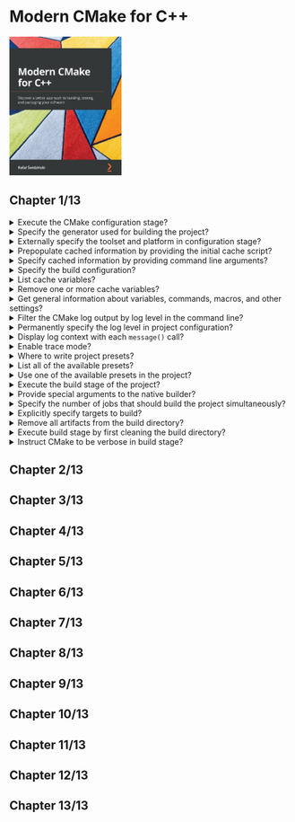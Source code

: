 # Modern CMake for C++
<img alt="9781801070058" src="../covers/9781801070058.jpg" width="200"/>

## Chapter 1/13

<details>
<summary>Execute the CMake configuration stage?</summary>

> ```sh
> cmake -S ./project -B ./build
> ``````

> Origin: 1

> References:
---
</details>

<details>
<summary>Specify the generator used for building the project?</summary>

> Selecting and configuring a generator decides which build tool from our system will be used for building.
> This can be overridden by the `CMAKE_GENERATOR` environment variable or by specifying the generator directly on the command line.
>
> ```sh
> cmake -G <generator-name> <path-to-source>
> ``````

> Origin: 1

> References:
---
</details>

<details>
<summary>Externally specify the toolset and platform in configuration stage?</summary>

> Some generators (such as Visual Studio) support a more in-depth specification of a toolset (compiler) and platform (compiler or SDK).
> Additionally, these have respective environment variables that override the default values: `CMAKE_GENERATOR_TOOLSET` and `CMAKE_GENERATOR_PLATFORM`.
>
> ```sh
> cmake -G <generator-name> -T <toolset-spec> -A <platform-name> <path-to-source>
> ``````

> Origin: 1

> References:
---
</details>

<details>
<summary>Prepopulate cached information by providing the initial cache script?</summary>

> We can provide a path to the CMake script, which (only) contains a list of `set()` commands to specify variables that will be used to initialize an empty build tree.
>
> ```sh
> cmake -C <initial-cache-script> <path-to-source>
> ``````

> Origin: 1

> References:
---
</details>

<details>
<summary>Specify cached information by providing command line arguments?</summary>

> The initialization and modification of existing cache variables can be done in command line, as follows:
>
> ```sh
> cmake -D <var>[:<type>]=<value> <path-to-source>
> ``````
>
> The `:<type>` section is optional (it is used by GUIs); you can use `BOOL`, `FILEPATH`, `PATH`, `STRING`, or `INTERNAL`.
>
> If you omit the type, it will be set to the type of an already existing variable; otherwise, it will be set to `UNINITIALIZED`.

> Origin: 1

> References:
---
</details>

<details>
<summary>Specify the build configuration?</summary>

> For single-configuration generators (such as Make and Ninja), you'll need to specify it during the configuration phase with the `CMAKE_BUILD_TYPE` variable and generate a separate build tree for each type of config:
>
> * `Debug`
> * `Release`
> * `MinSizeRel`
> * `RelWithDebInfo`
>
> ```sh
> cmake -S . -B build -D CMAKE_BUILD_TYPE=Release
> ``````
>
> Custom variables that are added manually with the `-D` option won't be visible in cache variables list unless you specify one of the supported types.

> Origin: 1

> References:
---
</details>

<details>
<summary>List cache variables?</summary>

> ```sh
> cmake -L[A][H] <path-to-source>
> ``````
>
> Such a list will contain cache variables that aren't marked as `ADVANCED`.
> We can change that by adding the `A` modifier.
>
> To print help messages with variables, add the `H` modifier.
>
> Custom variables that are added manually with the `-D` option won't be visible unless you specify one of the supported types.

> Origin: 1

> References:
---
</details>

<details>
<summary>Remove one or more cache variables?</summary>

> ```sh
> cmake -U <globbing_expr> <path-to-source>
> ``````
>
> Here, the globbing expression supports the `*` wildcard and any `?` character symbols.
> Both of the `-U` and `-D` options can be repeated multiple times.

> Origin: 1

> References:
---
</details>

<details>
<summary>Get general information about variables, commands, macros, and other settings?</summary>

> ```sh
cmake --system-information [file]
> ``````
>
> The optional file argument allows you to store the output in a file.
>
> Running it in the build tree directory will print additional information about the cache variables and build messages from the log files.

> Origin: 1

> References:
---
</details>

<details>
<summary>Filter the CMake log output by log level in the command line?</summary>

> By default, the log level is `STATUS`.
>
> ```sh
> cmake --log-level=<level>
> ``````
>
> Here, level can be any of the following:
>
> * `ERROR`
> * `WARNING`
> * `NOTICE`
> * `STATUS`
> * `VERBOSE`
> * `DEBUG`
> * `TRACE`

> Origin: 1

> References:
---
</details>

<details>
<summary>Permanently specify the log level in project configuration?</summary>

> You can specify this setting permanently in the `CMAKE_MESSAGE_LOG_LEVEL` cache variable.

> Origin: 1

> References:
---
</details>

<details>
<summary>Display log context with each <code>message()</code> call?</summary>

> To debug very complex projects, the `CMAKE_MESSAGE_CONTEXT` variable can be used like a stack.
> Whenever your code enters a specific context, you can add a descriptive name to the stack and remove it when leaving.
> By doing this, our messages will be decorated with the current `CMAKE_MESSAGE_CONTEXT` variable like so:
>
> ```
> [some.context.example] Debug message
> ``````
>
> The option to enable this kind of log output is as follows:
>
> ```sh
> cmake --log-context <path-to-source>
> ``````

> Origin: 1

> References:
---
</details>

<details>
<summary>Enable trace mode?</summary>

> If all logging options fail there is always trace mode.
>
> Trace mode will print every command with the filename and exact line number it is called from alongside its arguments.
>
> ```sh
> cmake --trace
> ``````

> Origin: 1

> References:
---
</details>

<details>
<summary>Where to write project presets?</summary>

> Developers can simplify how users interact with their projects and provide a `CMakePresets.json` file that specifies some defaults.

> Origin: 1

> References:
---
</details>

<details>
<summary>List all of the available presets?</summary>

> ```sh
> cmake --list-presets
> ``````

> Origin: 1

> References:
---
</details>

<details>
<summary>Use one of the available presets in the project?</summary>

> ```sh
> cmake --preset=<preset>
> ``````
>
> These values override the system defaults and the environment.
> However, at the same time, they can be overridden with any arguments that are explicitly passed on the command line.

> Origin: 1

> References:
---
</details>

<details>
<summary>Execute the build stage of the project?</summary>

> ```sh
> cmake --build <dir> [<options>] [-- <build-tool-options>]
> ``````

> Origin: 1

> References:
---
</details>

<details>
<summary>Provide special arguments to the native builder?</summary>

> CMake allows you to specify key build parameters that work for every builder.
> If you need to provide special arguments to your chosen, native builder, pass them at the end of the command after the `--` token.
>
> ```sh
> cmake --build <dir> -- <build-tool-options>
> ``````

> Origin: 1

> References:
---
</details>

<details>
<summary>Specify the number of jobs that should build the project simultaneously?</summary>

> Builders know the structure of project dependencies, so they can simultaneously process steps that have their dependencies met to save time.
>
> ```sh
> cmake --build <dir> --parallel [<number-of-jobs>]
> cmake --build <dir> -j [<number-of-jobs>]
> ``````
>
> The alternative is to set it with the `CMAKE_BUILD_PARALLEL_LEVEL` environment variable.

> Origin: 1

> References:
---
</details>

<details>
<summary>Explicitly specify targets to build?</summary>

> Every project is made up of one or more parts, called targets.
> Usually, we'll want to build all of them;
> However, on occasion, we might be interested in skipping some or explicitly building a target that was deliberately excluded from normal builds.
>
> ```sh
> cmake --build <dir> --target <target1> -t <target2> ...
> ``````

> Origin: 1

> References:
---
</details>

<details>
<summary>Remove all artifacts from the build directory?</summary>

> ```sh
> cmake --build <dir> -t clean
> cmake --build <dir> --target clean
> ``````

> Origin: 1

> References:
---
</details>

<details>
<summary>Execute build stage by first cleaning the build directory?</summary>

> ```sh
> cmake --build <dir> --clean-first
> ``````

> Origin: 1

> References:
---
</details>

<details>
<summary>Instruct CMake to be verbose in build stage?</summary>

> ```sh
> cmake --build <dir> --verbose
> cmake --build <dir> -v
> ``````
>
> The same effect can be achieved by setting the `CMAKE_VERBOSE_MAKEFILE` cached variable.

> Origin: 1

> References:
---
</details>

## Chapter 2/13
## Chapter 3/13
## Chapter 4/13
## Chapter 5/13
## Chapter 6/13
## Chapter 7/13
## Chapter 8/13
## Chapter 9/13
## Chapter 10/13
## Chapter 11/13
## Chapter 12/13
## Chapter 13/13
